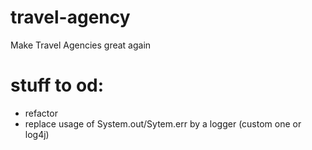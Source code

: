# travel-agency

Make Travel Agencies great again

# stuff to od:

- refactor
- replace usage of System.out/Sytem.err by a logger (custom one or log4j)